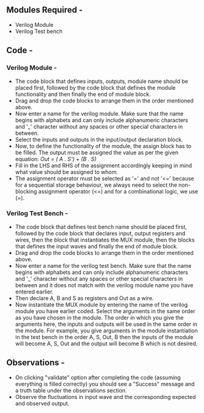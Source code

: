 ## Modules Required -

- Verilog Module
- Verilog Test bench

## Code -

### Verilog Module -  

- The code block that defines inputs, outputs, module name should be placed first, followed by the code block that defines the module functionality and then finally the end of module block.
- Drag and drop the code blocks to arrange them in the order mentioned above.
- Now enter a name for the verilog module. Make sure that the name begins with alphabets and can only include alphanumeric characters and '_' character without any spaces or other special characters in between.
- Select the inputs and outputs in the input/output declaration block.
- Now, to define the functionality of the module, the assign block has to be filled. The output must be assigned the value as per the given equation:
    *Out = ( A . S') + (B . S)*
- Fill in the LHS and RHS of the assignment accordingly keeping in mind what value should be assigned to whom.
- The assignment operator must be selected as '=' and not '<=' because for a sequential storage behaviour, we always need to select the non-blocking assignment operator (<=) and for a combinational logic, we use (=).

### Verilog Test Bench -

- The code block that defines test bench name should be placed first, followed by the code block that declares input, output registers and wires, then the block that instantiates the MUX module, then the blocks that defines the input waves and finally the end of module block.
- Drag and drop the code blocks to arrange them in the order mentioned above.
- Now enter a name for the verilog test bench. Make sure that the name begins with alphabets and can only include alphanumeric characters and '_' character without any spaces or other special characters in between and it does not match with the verilog module name you have entered earlier.
- Then declare A, B and S as registers and Out as a wire.
- Now instantiate the MUX module by entering the name of the verilog module you have earlier coded. Select the arguments in the same order as you have chosen in the module. The order in which you give the arguments here, the inputs and outputs will be used in the same order in the module. For example, you give arguments in the module instantiation in the test bench in the order A, S, Out, B then the inputs of the module will become A, S, Out and the output will become B which is not desired.

## Observations -

- On clicking "validate" option after completing the code (assuming everything is filled correctly) you should see a "Success" message and a truth table under the observations section.
- Observe the fluctuations in input wave and the corresponding expected and observed output.
